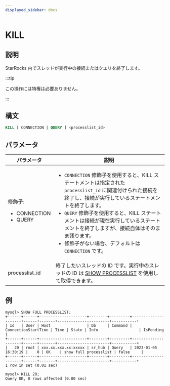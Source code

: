 ```yaml
---
displayed_sidebar: docs
---
```


# KILL

## 説明

StarRocks 内でスレッドが実行中の接続またはクエリを終了します。

:::tip

この操作には特権は必要ありません。

:::

## 構文

```SQL
KILL [ CONNECTION | QUERY ] <processlist_id>
```

## パラメータ

| **パラメータ**            | **説明**                                              |
| ------------------------ | ------------------------------------------------------------ |
| 修飾子:<ul><li>CONNECTION</li><li>QUERY</li></ul> | <ul><li>`CONNECTION` 修飾子を使用すると、KILL ステートメントは指定された `processlist_id` に関連付けられた接続を終了し、接続が実行しているステートメントを終了します。</li><li>`QUERY` 修飾子を使用すると、KILL ステートメントは接続が現在実行しているステートメントを終了しますが、接続自体はそのまま残ります。</li><li>修飾子がない場合、デフォルトは `CONNECTION` です。</li></ul> |
| processlist_id           | 終了したいスレッドの ID です。実行中のスレッドの ID は [SHOW PROCESSLIST](SHOW_PROCESSLIST.md) を使用して取得できます。 |

## 例

```Plain
mysql> SHOW FULL PROCESSLIST;
+------+------+---------------------+--------+---------+---------------------+------+-------+-----------------------+-----------+
| Id   | User | Host                | Db     | Command | ConnectionStartTime | Time | State | Info                  | IsPending |
+------+------+---------------------+--------+---------+---------------------+------+-------+-----------------------+-----------+
|   20 | root | xxx.xx.xxx.xx:xxxxx | sr_hub | Query   | 2023-01-05 16:30:19 |    0 | OK    | show full processlist | false     |
+------+------+---------------------+--------+---------+---------------------+------+-------+-----------------------+-----------+
1 row in set (0.01 sec)

mysql> KILL 20;
Query OK, 0 rows affected (0.00 sec)
```